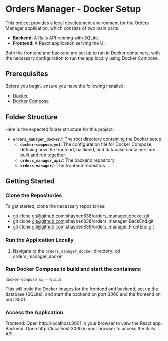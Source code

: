 # Orders Manager - Docker Setup

This project provides a local development environment for the Orders Manager application, which consists of two main parts:

- **Backend**: A Rails API running with SQLite.
- **Frontend**: A React application serving the UI.

Both the frontend and backend are set up to run in Docker containers, with the necessary configuration to run the app locally using Docker Compose.

## Prerequisites

Before you begin, ensure you have the following installed:

- [Docker](https://www.docker.com/get-started)
- [Docker Compose](https://docs.docker.com/compose/install/)

## Folder Structure

Here is the expected folder structure for this project:
- **`orders_manager_docker/`**: The root directory containing the Docker setup.
  - **`docker-compose.yml`**: The configuration file for Docker Compose, defining how the frontend, backend, and database containers are built and run together.
  - **`orders_manager_api/`**: The backend repository
  - **`orders-manager/`**: The frontend repository

## Getting Started

### Clone the Repositories

To get started, clone the necessary repositories:


- git clone git@github.com:shayben838/orders_manager_docker.git
- git clone git@github.com:shayben838/orders_manager_BackEnd.git
- git clone git@github.com:shayben838/orders_manager_FrontEnd.git
### Run the Application Locally

1. Navigate to the `orders_manager_docker` directory:
cd orders_manager_docker

### Run Docker Compose to build and start the containers:
```docker-compose up --build```

This will build the Docker images for the frontend and backend, set up the database (SQLite), and start the backend on port 3000 and the frontend on port 3001.

### Access the Application
Frontend: Open http://localhost:3001 in your browser to view the React app.
Backend: Open http://localhost:3000 in your browser to access the Rails API.
